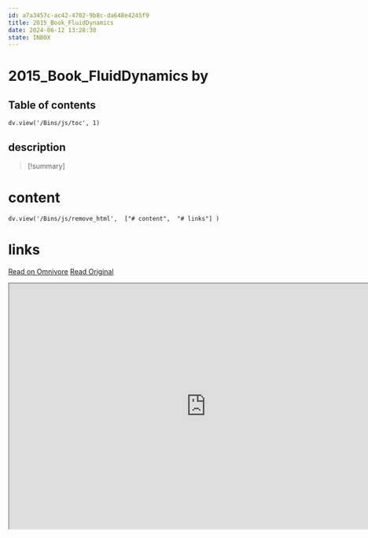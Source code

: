 ```yaml
---
id: a7a3457c-ac42-4702-9b8c-da648e4245f9
title: 2015_Book_FluidDynamics
date: 2024-06-12 13:28:30
state: INBOX
---
```


# 2015_Book_FluidDynamics by 
## Table of contents
```dataviewjs 
dv.view('/Bins/js/toc', 1) 
```


## description
>[!summary] 
> 


# content
```dataviewjs 
dv.view('/Bins/js/remove_html',  ["# content",  "# links"] ) 
```




# links
[Read on Omnivore](https://omnivore.app/me/u-df-79-e-3-fa-82-bf-4-aa-0-8-b-49-3-bfa-6-b-6-d-2-cb-9-2015-boo-1900bfdf42f)
[Read Original](https://omnivore.app/attachments/u/df79e3fa-82bf-4aa0-8b49-3bfa6b6d2cb9/2015_Book_FluidDynamics.pdf)

<iframe src="https://omnivore.app/attachments/u/df79e3fa-82bf-4aa0-8b49-3bfa6b6d2cb9/2015_Book_FluidDynamics.pdf"  width="800" height="500"></iframe>
